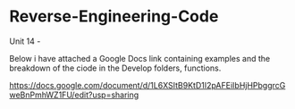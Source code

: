 # Reverse-Engineering-Code
Unit 14 - 


Below i have attached a Google Docs link containing examples and the breakdown of the ciode in the
Develop folders, functions. 

https://docs.google.com/document/d/1L6XSItB9KtD1I2pAFEiIbHjHPbggrcGweBnPmhWZ1FU/edit?usp=sharing
